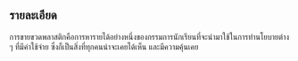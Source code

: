 ## รายละเอียด
การขายขวดพลาสติกคือการหารายได้อย่างหนึ่งของกรรมการนักเรียนที่จะนำมาใช้ในการทำนโยบายต่าง ๆ ที่มีค่าใช้จ่าย ซึ่งก็เป็นสิ่งที่ทุกคนน่าจะเคยได้เห็น และมีความคุ้นเคย
<!--stackedit_data:
eyJoaXN0b3J5IjpbNjc0MDU4MDkwLC0xMzU3NDUyOTQwLC0yMD
g4NzQ2NjEyXX0=
-->